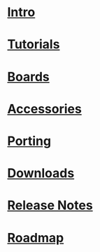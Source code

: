 # [Intro](intro.md)
# [Tutorials](tutorials/toc.md)
# [Boards](boards/toc.md)
# [Accessories](accessories/toc.md)
# [Porting](porting/toc.md)
# [Downloads](downloads.md)
# [Release Notes](release_notes.md)
# [Roadmap](roadmap.md)
